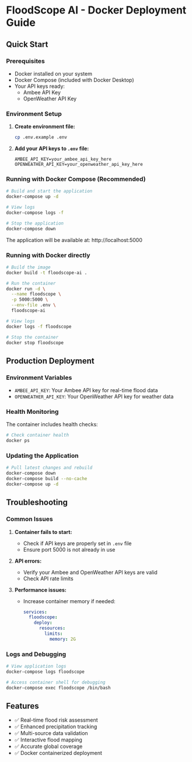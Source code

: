 # FloodScope AI - Docker Deployment Guide

## Quick Start

### Prerequisites
- Docker installed on your system
- Docker Compose (included with Docker Desktop)
- Your API keys ready:
  - Ambee API Key
  - OpenWeather API Key

### Environment Setup

1. **Create environment file:**
   ```bash
   cp .env.example .env
   ```

2. **Add your API keys to `.env` file:**
   ```
   AMBEE_API_KEY=your_ambee_api_key_here
   OPENWEATHER_API_KEY=your_openweather_api_key_here
   ```

### Running with Docker Compose (Recommended)

```bash
# Build and start the application
docker-compose up -d

# View logs
docker-compose logs -f

# Stop the application
docker-compose down
```

The application will be available at: http://localhost:5000

### Running with Docker directly

```bash
# Build the image
docker build -t floodscope-ai .

# Run the container
docker run -d \
  --name floodscope \
  -p 5000:5000 \
  --env-file .env \
  floodscope-ai

# View logs
docker logs -f floodscope

# Stop the container
docker stop floodscope
```

## Production Deployment

### Environment Variables
- `AMBEE_API_KEY`: Your Ambee API key for real-time flood data
- `OPENWEATHER_API_KEY`: Your OpenWeather API key for weather data

### Health Monitoring
The container includes health checks:
```bash
# Check container health
docker ps
```

### Updating the Application
```bash
# Pull latest changes and rebuild
docker-compose down
docker-compose build --no-cache
docker-compose up -d
```

## Troubleshooting

### Common Issues

1. **Container fails to start:**
   - Check if API keys are properly set in `.env` file
   - Ensure port 5000 is not already in use

2. **API errors:**
   - Verify your Ambee and OpenWeather API keys are valid
   - Check API rate limits

3. **Performance issues:**
   - Increase container memory if needed:
     ```yaml
     services:
       floodscope:
         deploy:
           resources:
             limits:
               memory: 2G
     ```

### Logs and Debugging
```bash
# View application logs
docker-compose logs floodscope

# Access container shell for debugging
docker-compose exec floodscope /bin/bash
```

## Features
- ✅ Real-time flood risk assessment
- ✅ Enhanced precipitation tracking  
- ✅ Multi-source data validation
- ✅ Interactive flood mapping
- ✅ Accurate global coverage
- ✅ Docker containerized deployment